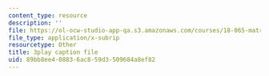 ```yaml
---
content_type: resource
description: ''
file: https://ol-ocw-studio-app-qa.s3.amazonaws.com/courses/18-065-matrix-methods-in-data-analysis-signal-processing-and-machine-learning-spring-2018/89bb8ee408836ac859d3509684a8ef82_or6C4yBk_SY.srt
file_type: application/x-subrip
resourcetype: Other
title: 3play caption file
uid: 89bb8ee4-0883-6ac8-59d3-509684a8ef82
---
```

